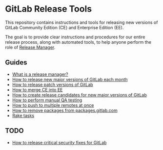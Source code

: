 # GitLab Release Tools

This repository contains instructions and tools for releasing new versions of
GitLab Community Edition (CE) and Enterprise Edition (EE).

The goal is to provide clear instructions and procedures for our entire release
process, along with automated tools, to help anyone perform the role of [Release
Manager](doc/release-manager.md).

## Guides

- [What is a release manager?](doc/release-manager.md)
- [How to release new major versions of GitLab each month](doc/monthly.md)
- [How to release patch versions of GitLab](doc/patch.md)
- [How to merge CE into EE](doc/merge-ce-into-ee.md)
- [How to create release candidates for new major versions of GitLab](doc/release-candidates.md)
- [How to perform manual QA testing](doc/qa-checklist.md)
- [How to push to multiple remotes at once](doc/push-to-multiple-remotes.md)
- [How to remove packages from packages.gitlab.com](doc/remove-packages.md)
- [Rake tasks](doc/rake-tasks.md)

## TODO

- [How to release critical security fixes for GitLab]()
